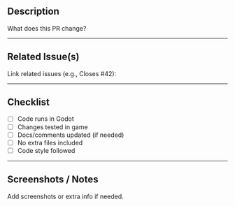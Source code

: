 <!-- Thank you for your contribution! Please fill out the checklist and details below. -->
## Description

What does this PR change?

---

## Related Issue(s)

Link related issues (e.g., Closes #42):

---

## Checklist

- [ ] Code runs in Godot  
- [ ] Changes tested in game  
- [ ] Docs/comments updated (if needed)  
- [ ] No extra files included  
- [ ] Code style followed  

---

## Screenshots / Notes

Add screenshots or extra info if needed.

